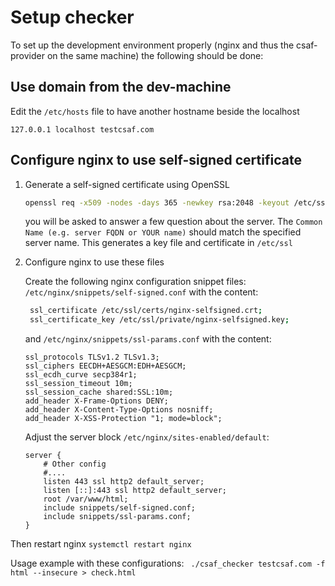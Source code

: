 # Setup checker

To set up the development environment properly (nginx and thus the csaf-provider on the same machine) the following should be done:

## Use domain from the dev-machine

 Edit the `/etc/hosts` file to have another hostname beside the localhost
 ```
 127.0.0.1 localhost testcsaf.com
 ```
## Configure nginx to use self-signed certificate

1.  Generate a self-signed certificate using OpenSSL
    ```bash
    openssl req -x509 -nodes -days 365 -newkey rsa:2048 -keyout /etc/ssl/private/nginx-selfsigned.key -out /etc/ssl/certs/nginx-selfsigned.crt
    ```
    you will be asked to answer a few question about the server.
    The `Common Name (e.g. server FQDN or YOUR name)` should match the specified server name.
    This generates a key file and certificate in `/etc/ssl`

2.  Configure nginx to use these files

    Create the following nginx configuration snippet files:
    `/etc/nginx/snippets/self-signed.conf` with the content:

    ```bash
     ssl_certificate /etc/ssl/certs/nginx-selfsigned.crt;
     ssl_certificate_key /etc/ssl/private/nginx-selfsigned.key;
    ```
    and `/etc/nginx/snippets/ssl-params.conf` with the content:
    ```
    ssl_protocols TLSv1.2 TLSv1.3;
    ssl_ciphers EECDH+AESGCM:EDH+AESGCM;
    ssl_ecdh_curve secp384r1;
    ssl_session_timeout 10m;
    ssl_session_cache shared:SSL:10m;
    add_header X-Frame-Options DENY;
    add_header X-Content-Type-Options nosniff;
    add_header X-XSS-Protection "1; mode=block";
    ```
    Adjust the server block `/etc/nginx/sites-enabled/default`:
    ```
    server {
        # Other config
        #....
        listen 443 ssl http2 default_server;
        listen [::]:443 ssl http2 default_server;
        root /var/www/html;
        include snippets/self-signed.conf;
        include snippets/ssl-params.conf;
    }
    ```
Then restart nginx `systemctl restart nginx`

Usage example with these configurations:
``` ./csaf_checker testcsaf.com -f html --insecure > check.html```



